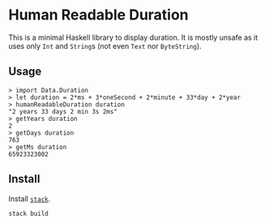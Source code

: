 # Human Readable Duration

This is a minimal Haskell library to display duration.
It is mostly unsafe as it uses only `Int` and `String`s (not even `Text` nor `ByteString`).

## Usage

~~~ {.haskell}
> import Data.Duration
> let duration = 2*ms + 3*oneSecond + 2*minute + 33*day + 2*year
> humanReadableDuration duration
"2 years 33 days 2 min 3s 2ms"
> getYears duration
2
> getDays duration
763
> getMs duration
65923323002
~~~

## Install

Install [`stack`](http://github.com/commercialhaskell/stack).

~~~
stack build
~~~
